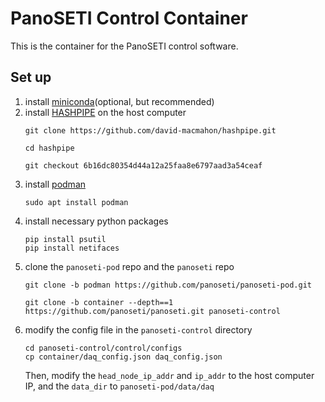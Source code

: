 # PanoSETI Control Container
This is the container for the PanoSETI control software.

## Set up
1. install [miniconda](https://www.anaconda.com/docs/getting-started/miniconda/install#linux-terminal-installer)(optional, but recommended)
2. install [HASHPIPE](https://casper.astro.berkeley.edu/wiki/HASHPIPE) on the host computer
    ```
    git clone https://github.com/david-macmahon/hashpipe.git
    ```
    ```
    cd hashpipe
    ```
    ```
    git checkout 6b16dc80354d44a12a25faa8e6797aad3a54ceaf
    ```
3. install [podman](https://podman.io)
    ```
    sudo apt install podman
    ```
4. install necessary python packages
    ```
    pip install psutil
    pip install netifaces
    ```
5. clone the `panoseti-pod` repo and the `panoseti` repo
    ```
    git clone -b podman https://github.com/panoseti/panoseti-pod.git
    ```
    ```
    git clone -b container --depth==1 https://github.com/panoseti/panoseti.git panoseti-control
    ```
6. modify the config file in the `panoseti-control` directory
    ```
    cd panoseti-control/control/configs
    cp container/daq_config.json daq_config.json
    ```
    Then, modify the `head_node_ip_addr` and `ip_addr` to the host computer IP, and the `data_dir` to `panoseti-pod/data/daq`
